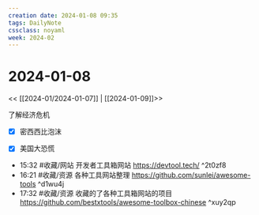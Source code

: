 ```yaml
---
creation date: 2024-01-08 09:35
tags: DailyNote
cssclass: noyaml
week: 2024-02
---
```


# 2024-01-08

<< [[2024-01/2024-01-07]] | [[2024-01-09]]>>

了解经济危机
- [x] 密西西比泡沫
- [x] 美国大恐慌


- 15:32 #收藏/网站 开发者工具箱网站 https://devtool.tech/ ^2t0zf8
- 16:21 #收藏/资源 各种工具网站整理 https://github.com/sunlei/awesome-tools ^d1wu4j
- 17:32 #收藏/资源 收藏的了各种工具箱网站的项目 https://github.com/bestxtools/awesome-toolbox-chinese ^xuy2qp